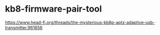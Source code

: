# kb8-firmware-pair-tool
https://www.head-fi.org/threads/the-mysterious-kb8p-aptx-adaptive-usb-transmitter.961856
